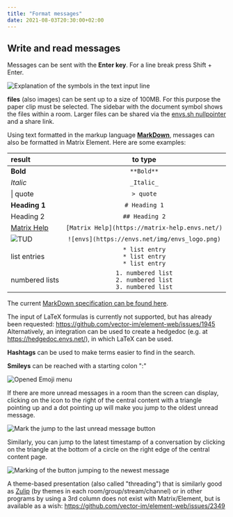 ```yaml
---
title: "Format messages"
date: 2021-08-03T20:30:00+02:00
---
```


## Write and read messages

Messages can be sent with the **Enter key**. For a line break press Shift + Enter.

![Explanation of the symbols in the text input line](/images/01_Textformatting_en.png)

**files** (also images) can be sent up to a size of 100MB. For this purpose the paper clip must be selected. The sidebar with the document symbol shows the files within a room. Larger files can be shared via the [envs.sh nullpointer](https://envs.sh) and a share link.

Using text formatted in the markup language [**MarkDown**](https://de.wikipedia.org/wiki/Markdown), messages can also be formatted in Matrix Element. Here are some examples:

| result | to type |
|:----------------------------------------------|:----------------------------------------------------------------------------------:|
| **Bold**                                      | ```**Bold**```                                                                     |
| *Italic*                                      | ```_Italic_```                                                                     |
| \| quote                                      | ```> quote```                                                                      |
| **Heading 1**                                 | ```# Heading 1```                                                                  |
| Heading 2                                     | ```## Heading 2```                                                                 |
| [Matrix Help](https://matrix-help.envs.net/)  | ```[Matrix Help](https://matrix-help.envs.net/)```                                 |
| ![TUD](https://envs.net/img/envs_logo.png)    | ```![envs](https://envs.net/img/envs_logo.png)```                                  |
| list entries                                  | ```* list entry```<br/>```* list entry```<br/>```* list entry```<br/>              |
| numbered lists                                | ```1. numbered list```<br/>```2. numbered list```<br/>```3. numbered list```<br/>  |

The current [MarkDown specification can be found here](https://spec.commonmark.org/current/).

The input of LaTeX formulas is currently not supported, but has already been requested: https://github.com/vector-im/element-web/issues/1945
Alternatively, an integration can be used to create a hedgedoc (e.g. at https://hedgedoc.envs.net/), in which LaTeX can be used.

**Hashtags** can be used to make terms easier to find in the search.

**Smileys** can be reached with a starting colon ":"

![Opened Emoji menu](/images/14_directmessages14.webp)

If there are more unread messages in a room than the screen can display, clicking on the icon to the right of the central content with a triangle pointing up and a dot pointing up will make you jump to the oldest unread message.

![Mark the jump to the last unread message button](/images/18_to_top.png)

Similarly, you can jump to the latest timestamp of a conversation by clicking on the triangle at the bottom of a circle on the right edge of the central content page.

![Marking of the button jumping to the newest message](/images/18_jump_down.png)

A theme-based presentation (also called "threading") that is similarly good as [Zulip](https://en.wikipedia.org/wiki/Zulip) (by themes in each room/group/stream/channel) or in other programs by using a 3rd column does not exist with Matrix/Element, but is available as a wish: https://github.com/vector-im/element-web/issues/2349

